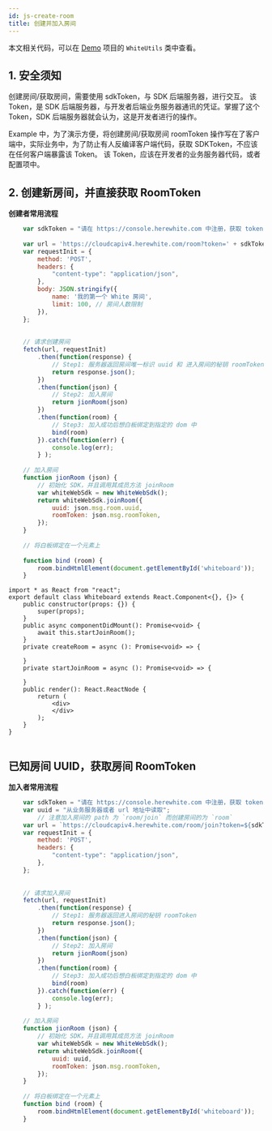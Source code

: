 ```yaml
---
id: js-create-room
title: 创建并加入房间
---
```



本文相关代码，可以在 [Demo](declaration.md#demo) 项目的 `WhiteUtils` 类中查看。

## 1. 安全须知

创建房间/获取房间，需要使用 sdkToken，与 SDK 后端服务器，进行交互。
该 Token，是 SDK 后端服务器，与开发者后端业务服务器通讯的凭证。掌握了这个 Token，SDK 后端服务器就会认为，这是开发者进行的操作。

Example 中，为了演示方便，将创建房间/获取房间 roomToken 操作写在了客户端中，实际业务中，为了防止有人反编译客户端代码，获取 SDKToken，不应该在任何客户端暴露该 Token。
该 Token，应该在开发者的业务服务器代码，或者配置项中。

## 2. 创建新房间，并直接获取 RoomToken

**创建者常用流程**

<!--DOCUSAURUS_CODE_TABS-->
<!--JavaScript-->

```javascript
    var sdkToken = "请在 https://console.herewhite.com 中注册，获取 token";
    
    var url = 'https://cloudcapiv4.herewhite.com/room?token=' + sdkToken;
    var requestInit = {
        method: 'POST',
        headers: {
            "content-type": "application/json",
        },
        body: JSON.stringify({
            name: '我的第一个 White 房间',
            limit: 100, // 房间人数限制
        }),
    };
    
    
    // 请求创建房间
    fetch(url, requestInit)
        .then(function(response) {
            // Step1: 服务器返回房间唯一标识 uuid 和 进入房间的秘钥 roomToken
            return response.json();
        })
        .then(function(json) {
            // Step2: 加入房间
            return jionRoom(json)
        })
        .then(function(room) {
            // Step3: 加入成功后想白板绑定到指定的 dom 中
            bind(room)
        }).catch(function(err) {
            console.log(err);
        } );
    
    // 加入房间
    function jionRoom (json) {
        // 初始化 SDK，并且调用其成员方法 joinRoom
        var whiteWebSdk = new WhiteWebSdk();
        return whiteWebSdk.joinRoom({
            uuid: json.msg.room.uuid,
            roomToken: json.msg.roomToken,
        });
    }
        
    // 将白板绑定在一个元素上
        
    function bind (room) {
        room.bindHtmlElement(document.getElementById('whiteboard'));
    }

```
<!--TSX/React-->


```tsx
import * as React from "react";
export default class Whiteboard extends React.Component<{}, {}> {
    public constructor(props: {}) {
        super(props);
    }
   	public async componentDidMount(): Promise<void> {
        await this.startJoinRoom();
    }
  	private createRoom = async (): Promise<void> => {
      
    }
    private startJoinRoom = async (): Promise<void> => {
      
    }
    public render(): React.ReactNode {
        return (
            <div>
            </div>
        );
    }
}
    
```

<!--END_DOCUSAURUS_CODE_TABS-->


## 已知房间 UUID，获取房间 RoomToken

**加入者常用流程**

<!--DOCUSAURUS_CODE_TABS-->
<!--JavaScript-->

```javascript
    var sdkToken = "请在 https://console.herewhite.com 中注册，获取 token";
    var uuid = "从业务服务器或者 url 地址中读取";
		// 注意加入房间的 path 为 `room/join` 而创建房间的为 `room`
    var url = `https://cloudcapiv4.herewhite.com/room/join?token=${sdkToken}?uuid=${uuid}`;
    var requestInit = {
        method: 'POST',
        headers: {
            "content-type": "application/json",
        },
    };
    
    
    // 请求加入房间
    fetch(url, requestInit)
        .then(function(response) {
            // Step1: 服务器返回进入房间的秘钥 roomToken
            return response.json();
        })
        .then(function(json) {
            // Step2: 加入房间
            return jionRoom(json)
        })
        .then(function(room) {
            // Step3: 加入成功后想白板绑定到指定的 dom 中
            bind(room)
        }).catch(function(err) {
            console.log(err);
        } );
    
    // 加入房间
    function jionRoom (json) {
        // 初始化 SDK，并且调用其成员方法 joinRoom
        var whiteWebSdk = new WhiteWebSdk();
        return whiteWebSdk.joinRoom({
            uuid: uuid,
            roomToken: json.msg.roomToken,
        });
    }
        
    // 将白板绑定在一个元素上
    function bind (room) {
        room.bindHtmlElement(document.getElementById('whiteboard'));
    }


```
<!--React-->


```jsx
    
```

<!--END_DOCUSAURUS_CODE_TABS-->
